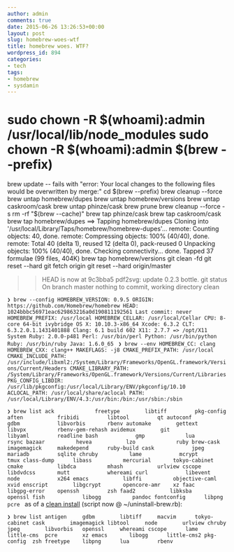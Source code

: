 ```yaml
---
author: admin
comments: true
date: 2015-06-26 13:26:53+00:00
layout: post
slug: homebrew-woes-wtf
title: homebrew woes. WTF?
wordpress_id: 894
categories:
- tech
tags:
- homebrew
- sysdamin
---
```


sudo chown -R $(whoami):admin /usr/local/lib/node_modules
sudo chown -R $(whoami):admin $(brew --prefix)
==========

brew update
-- fails with "error: Your local changes to the following files would be overwritten by merge:"
cd $(brew --prefix)
brew cleanup --force
brew untap homebrew/dupes
brew untap homebrew/versions
brew untap caskroom/cask
brew untap phinze/cask
brew prune
brew cleanup --force -s
rm -rf "$(brew --cache)"
brew tap phinze/cask
brew tap caskroom/cask
brew tap homebrew/dupes
==> Tapping homebrew/dupes
Cloning into '/usr/local/Library/Taps/homebrew/homebrew-dupes'...
remote: Counting objects: 40, done.
remote: Compressing objects: 100% (40/40), done.
remote: Total 40 (delta 1), reused 12 (delta 0), pack-reused 0
Unpacking objects: 100% (40/40), done.
Checking connectivity... done.
Tapped 37 formulae (99 files, 404K)
brew tap homebrew/versions
git clean -fd
git reset --hard
git fetch origin
git reset --hard origin/master
>> HEAD is now at 9c3bba5 pdf2svg: update 0.2.3 bottle.
git status
>>On branch master
>>nothing to commit, working directory clean

`❯ brew --config
HOMEBREW_VERSION: 0.9.5
ORIGIN: https://github.com/Homebrew/homebrew
HEAD: 1024bbbc56971eac629863216a0d190811192561
Last commit: never
HOMEBREW_PREFIX: /usr/local
HOMEBREW_CELLAR: /usr/local/Cellar
CPU: 8-core 64-bit ivybridge
OS X: 10.10.3-x86_64
Xcode: 6.3.2
CLT: 6.3.2.0.1.1431401888
Clang: 6.1 build 602
X11: 2.7.7 => /opt/X11
System Ruby: 2.0.0-p481
Perl: /usr/bin/perl
Python: /usr/bin/python
Ruby: /usr/bin/ruby
Java: 1.6.0_65
`
`❯ brew --env
HOMEBREW_CC: clang
HOMEBREW_CXX: clang++
MAKEFLAGS: -j8
CMAKE_PREFIX_PATH: /usr/local
CMAKE_INCLUDE_PATH: /usr/include/libxml2:/System/Library/Frameworks/OpenGL.framework/Versions/Current/Headers
CMAKE_LIBRARY_PATH: /System/Library/Frameworks/OpenGL.framework/Versions/Current/Libraries
PKG_CONFIG_LIBDIR: /usr/lib/pkgconfig:/usr/local/Library/ENV/pkgconfig/10.10
ACLOCAL_PATH: /usr/local/share/aclocal
PATH: /usr/local/Library/ENV/4.3:/usr/bin:/bin:/usr/sbin:/sbin
`

`❯ brew list
ack		    	freetype		libtiff			pkg-config
aften			fribidi			libtool			qt
autoconf		gdbm			libvorbis		rbenv
automake		gettext			libvpx			rbenv-gem-rehash
avidemux		git			    libyaml			readline
bash			gmp			    lua 			rsync
bazaar			hevea			lzo	    		ruby
brew-cask		imagemagick		makedepend		ruby-build
cask			jpeg			mariadb			sqlite
chruby			lame			mcrypt			tmux
class-dump		libass			mercurial		tokyo-cabinet
cmake			libdca			mhash			urlview
cscope			libdvdcss		mutt			whereami
curl			libevent		node			x264
emacs			libffi			objective-caml	xvid
enscript		libgcrypt		opencore-amr	xz
faac			libgpg-error	openssh			zsh
faad2			libksba			openssl
fish			libogg			pandoc
fontconfig		libpng			pcre
`
as of a [clean install](https://github.com/Homebrew/homebrew/blob/master/share/doc/homebrew/FAQ.md#how-do-i-uninstall-homebrew) (script now @ ~/uninstall-brew.rb):


`❯ brew list
antigen		gdbm		libtiff		macvim		tokyo-cabinet
cask		imagemagick	libtool		node		urlview
chruby		jpeg		libvorbis	openssl		whereami
cscope		lame		little-cms	pcre		xz
emacs		libogg		little-cms2	pkg-config	zsh
freetype	libpng		lua		    rbenv
`
